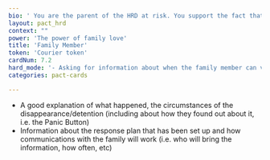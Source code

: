 ```yaml
---
bio: ' You are the parent of the HRD at risk. You support the fact that your child works in the defense of human rights, but you are not particularly active or political yourself. You have always been worried about their safety, and dread the thought of something happening to them because of their work.'
layout: pact_hrd
context: ""
power: 'The power of family love'
title: 'Family Member'
token: 'Courier token'
cardNum: 7.2
hard_mode: '- Asking for information about when the family member can visit the HRD in detention - You can also get really emotional, and make it difficult for the person to actually deliver the information.'
categories: pact-cards

---
```


- A good explanation of what happened,  the circumstances of the disappearance/detention (including about how they found out about it, i.e. the Panic Button)
- Information about the response plan that has been set up and how communications with the family will work (i.e. who will bring the information, how often, etc)